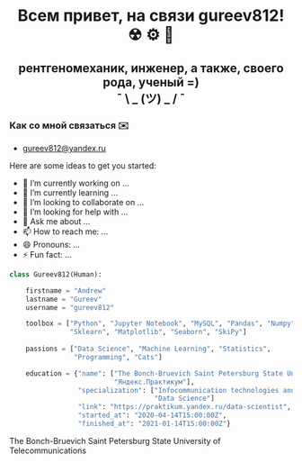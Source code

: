 <h1 align="center">Всем привет, на связи gureev812! ☢ ⚙ 🥼 </a> 

<h2 align="center">рентгеномеханик, инженер, а также, своего рода, ученый =) <br /> ¯ \ _ (ツ) _ / ¯ </h2>

### Как со мной связаться ✉️
- [gureev812@yandex.ru](mailto:gureev812@yandex.ru)

 
Here are some ideas to get you started:

- 🔭 I’m currently working on ...
- 🌱 I’m currently learning ...
- 👯 I’m looking to collaborate on ...
- 🤔 I’m looking for help with ...
- 💬 Ask me about ...
- 📫 How to reach me: ...
- 😄 Pronouns: ...
- ⚡ Fun fact: ...
```python
class Gureev812(Human):

    firstname = "Andrew"
    lastname = "Gureev"
    username = "gureev812"

    toolbox = ["Python", "Jupyter Notebook", "MySQL", "Pandas", "Numpy",
               "Sklearn", "Matplotlib", "Seaborn", "SkiPy"]
               
    passions = ["Data Science", "Machine Learning", "Statistics",
                "Programming", "Cats"]

    education = {"name": ["The Bonch-Bruevich Saint Petersburg State University of Telecommunications", 
                          "Яндекс.Практикум"],
                 "specialization": ["Infocommunication technologies and communication systems", 
                                    "Data Science"]
                 "link": "https://praktikum.yandex.ru/data-scientist",
                 "started_at": "2020-04-14T15:00:00Z",
                 "finished_at": "2021-01-14T15:00:00Z"}
```
The Bonch-Bruevich Saint Petersburg State University of Telecommunications
